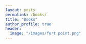 ```yaml
---
layout: posts
permalink: /books/
title: "Books"
author_profile: true
header:
  image: "/images/fort point.png"
---
```



